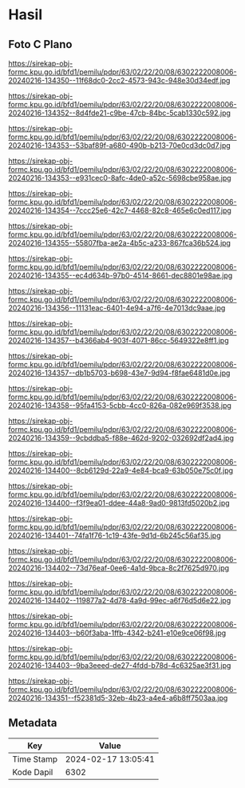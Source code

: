 # Hasil

## Foto C Plano

https://sirekap-obj-formc.kpu.go.id/bfd1/pemilu/pdpr/63/02/22/20/08/6302222008006-20240216-134350--11f68dc0-2cc2-4573-943c-948e30d34edf.jpg

https://sirekap-obj-formc.kpu.go.id/bfd1/pemilu/pdpr/63/02/22/20/08/6302222008006-20240216-134352--8d4fde21-c9be-47cb-84bc-5cab1330c592.jpg

https://sirekap-obj-formc.kpu.go.id/bfd1/pemilu/pdpr/63/02/22/20/08/6302222008006-20240216-134353--53baf89f-a680-490b-b213-70e0cd3dc0d7.jpg

https://sirekap-obj-formc.kpu.go.id/bfd1/pemilu/pdpr/63/02/22/20/08/6302222008006-20240216-134353--e931cec0-8afc-4de0-a52c-5698cbe958ae.jpg

https://sirekap-obj-formc.kpu.go.id/bfd1/pemilu/pdpr/63/02/22/20/08/6302222008006-20240216-134354--7ccc25e6-42c7-4468-82c8-465e6c0ed117.jpg

https://sirekap-obj-formc.kpu.go.id/bfd1/pemilu/pdpr/63/02/22/20/08/6302222008006-20240216-134355--55807fba-ae2a-4b5c-a233-867fca36b524.jpg

https://sirekap-obj-formc.kpu.go.id/bfd1/pemilu/pdpr/63/02/22/20/08/6302222008006-20240216-134355--ec4d634b-97b0-4514-8661-dec8801e98ae.jpg

https://sirekap-obj-formc.kpu.go.id/bfd1/pemilu/pdpr/63/02/22/20/08/6302222008006-20240216-134356--11131eac-6401-4e94-a7f6-4e7013dc9aae.jpg

https://sirekap-obj-formc.kpu.go.id/bfd1/pemilu/pdpr/63/02/22/20/08/6302222008006-20240216-134357--b4366ab4-903f-4071-86cc-5649322e8ff1.jpg

https://sirekap-obj-formc.kpu.go.id/bfd1/pemilu/pdpr/63/02/22/20/08/6302222008006-20240216-134357--db1b5703-b698-43e7-9d94-f8fae6481d0e.jpg

https://sirekap-obj-formc.kpu.go.id/bfd1/pemilu/pdpr/63/02/22/20/08/6302222008006-20240216-134358--95fa4153-5cbb-4cc0-826a-082e969f3538.jpg

https://sirekap-obj-formc.kpu.go.id/bfd1/pemilu/pdpr/63/02/22/20/08/6302222008006-20240216-134359--9cbddba5-f88e-462d-9202-032692df2ad4.jpg

https://sirekap-obj-formc.kpu.go.id/bfd1/pemilu/pdpr/63/02/22/20/08/6302222008006-20240216-134400--8cb6129d-22a9-4e84-bca9-63b050e75c0f.jpg

https://sirekap-obj-formc.kpu.go.id/bfd1/pemilu/pdpr/63/02/22/20/08/6302222008006-20240216-134400--f3f9ea01-ddee-44a8-9ad0-9813fd5020b2.jpg

https://sirekap-obj-formc.kpu.go.id/bfd1/pemilu/pdpr/63/02/22/20/08/6302222008006-20240216-134401--74fa1f76-1c19-43fe-9d1d-6b245c56af35.jpg

https://sirekap-obj-formc.kpu.go.id/bfd1/pemilu/pdpr/63/02/22/20/08/6302222008006-20240216-134402--73d76eaf-0ee6-4a1d-9bca-8c2f7625d970.jpg

https://sirekap-obj-formc.kpu.go.id/bfd1/pemilu/pdpr/63/02/22/20/08/6302222008006-20240216-134402--119877a2-4d78-4a9d-99ec-a6f76d5d6e22.jpg

https://sirekap-obj-formc.kpu.go.id/bfd1/pemilu/pdpr/63/02/22/20/08/6302222008006-20240216-134403--b60f3aba-1ffb-4342-b241-e10e9ce06f98.jpg

https://sirekap-obj-formc.kpu.go.id/bfd1/pemilu/pdpr/63/02/22/20/08/6302222008006-20240216-134403--9ba3eeed-de27-4fdd-b78d-4c6325ae3f31.jpg

https://sirekap-obj-formc.kpu.go.id/bfd1/pemilu/pdpr/63/02/22/20/08/6302222008006-20240216-134351--f52381d5-32eb-4b23-a4e4-a6b8ff7503aa.jpg


## Metadata

| Key        | Value               |
| ---------- | ------------------- |
| Time Stamp | 2024-02-17 13:05:41 |
| Kode Dapil | 6302                |



